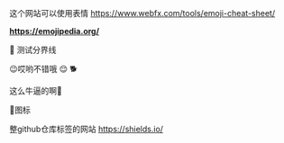 
这个网站可以使用表情
https://www.webfx.com/tools/emoji-cheat-sheet/

**https://emojipedia.org/**

🚣
测试分界线

:wink:哎哟不错哦 :relieved:
🐕

这么牛逼的啊🐅

🐞图标

整github仓库标签的网站 https://shields.io/
